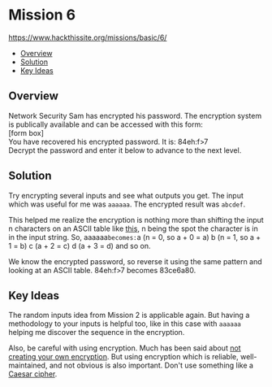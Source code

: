 # Mission 6
https://www.hackthissite.org/missions/basic/6/

- [Overview](#overview)
- [Solution](#solution)
- [Key Ideas](#key-ideas)

## Overview
Network Security Sam has encrypted his password. The encryption system is
publically available and can be accessed with this form:  
[form box]  
You have recovered his encrypted password. It is: 84eh:f>7  
Decrypt the password and enter it below to advance to the next level.

## Solution
Try encrypting several inputs and see what outputs you get. The input which
was useful for me was `aaaaaa`. The encrypted result was `abcdef`.

This helped me realize the encryption is nothing more than shifting the input n
characters on an ASCII table like
[this](https://www.rapidtables.com/code/text/ascii-table.html), n being the
spot the character is in in the input string. So, aaaaaa` becomes: `a (n = 0,
so a + 0 = a) b (n = 1, so a + 1 = b) c (a + 2 = c) d (a + 3 = d) and so on.

We know the encrypted password, so reverse it using the same pattern and
looking at an ASCII table. 84eh:f>7 becomes 83ce6a80.

## Key Ideas
The random inputs idea from Mission 2 is applicable again. But having a
methodology to your inputs is helpful too, like in this case with `aaaaaa`
helping me discover the sequence in the encryption.

Also, be careful with using encryption. Much has been said about
[not creating your own encryption](https://www.schneier.com/blog/archives/2011/04/schneiers_law.html).
But using encryption which is reliable, well-maintained, and not obvious is
also important. Don't use something like a
[Caesar cipher](https://en.wikipedia.org/wiki/Caesar_cipher).